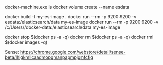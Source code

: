 docker-machine.exe ls
docker volume create --name esdata

docker build -t my-es-image .
docker run --rm -p 9200:9200 -v esdata:/elasticsearch/data my-es-image
docker run --rm -p 9200:9200 -v /c/Users/<user>/docker-data:/elasticsearch/data my-es-image

docker stop $(docker ps -a -q)
docker rm $(docker ps -a -q)
docker rmi $(docker images -q)

Sense:
https://chrome.google.com/webstore/detail/sense-beta/lhjgkmllcaadmopgmanpapmpjgmfcfig
